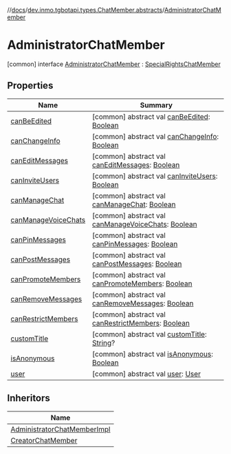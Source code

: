 //[docs](../../../index.md)/[dev.inmo.tgbotapi.types.ChatMember.abstracts](../index.md)/[AdministratorChatMember](index.md)



# AdministratorChatMember  
 [common] interface [AdministratorChatMember](index.md) : [SpecialRightsChatMember](../-special-rights-chat-member/index.md)   


## Properties  
  
|  Name |  Summary | 
|---|---|
| <a name="dev.inmo.tgbotapi.types.ChatMember.abstracts/AdministratorChatMember/canBeEdited/#/PointingToDeclaration/"></a>[canBeEdited](can-be-edited.md)| <a name="dev.inmo.tgbotapi.types.ChatMember.abstracts/AdministratorChatMember/canBeEdited/#/PointingToDeclaration/"></a> [common] abstract val [canBeEdited](can-be-edited.md): [Boolean](https://kotlinlang.org/api/latest/jvm/stdlib/kotlin/-boolean/index.html)   <br>|
| <a name="dev.inmo.tgbotapi.types.ChatMember.abstracts/AdministratorChatMember/canChangeInfo/#/PointingToDeclaration/"></a>[canChangeInfo](index.md#%5Bdev.inmo.tgbotapi.types.ChatMember.abstracts%2FAdministratorChatMember%2FcanChangeInfo%2F%23%2FPointingToDeclaration%2F%5D%2FProperties%2F625018081)| <a name="dev.inmo.tgbotapi.types.ChatMember.abstracts/AdministratorChatMember/canChangeInfo/#/PointingToDeclaration/"></a> [common] abstract val [canChangeInfo](index.md#%5Bdev.inmo.tgbotapi.types.ChatMember.abstracts%2FAdministratorChatMember%2FcanChangeInfo%2F%23%2FPointingToDeclaration%2F%5D%2FProperties%2F625018081): [Boolean](https://kotlinlang.org/api/latest/jvm/stdlib/kotlin/-boolean/index.html)   <br>|
| <a name="dev.inmo.tgbotapi.types.ChatMember.abstracts/AdministratorChatMember/canEditMessages/#/PointingToDeclaration/"></a>[canEditMessages](can-edit-messages.md)| <a name="dev.inmo.tgbotapi.types.ChatMember.abstracts/AdministratorChatMember/canEditMessages/#/PointingToDeclaration/"></a> [common] abstract val [canEditMessages](can-edit-messages.md): [Boolean](https://kotlinlang.org/api/latest/jvm/stdlib/kotlin/-boolean/index.html)   <br>|
| <a name="dev.inmo.tgbotapi.types.ChatMember.abstracts/AdministratorChatMember/canInviteUsers/#/PointingToDeclaration/"></a>[canInviteUsers](index.md#%5Bdev.inmo.tgbotapi.types.ChatMember.abstracts%2FAdministratorChatMember%2FcanInviteUsers%2F%23%2FPointingToDeclaration%2F%5D%2FProperties%2F625018081)| <a name="dev.inmo.tgbotapi.types.ChatMember.abstracts/AdministratorChatMember/canInviteUsers/#/PointingToDeclaration/"></a> [common] abstract val [canInviteUsers](index.md#%5Bdev.inmo.tgbotapi.types.ChatMember.abstracts%2FAdministratorChatMember%2FcanInviteUsers%2F%23%2FPointingToDeclaration%2F%5D%2FProperties%2F625018081): [Boolean](https://kotlinlang.org/api/latest/jvm/stdlib/kotlin/-boolean/index.html)   <br>|
| <a name="dev.inmo.tgbotapi.types.ChatMember.abstracts/AdministratorChatMember/canManageChat/#/PointingToDeclaration/"></a>[canManageChat](can-manage-chat.md)| <a name="dev.inmo.tgbotapi.types.ChatMember.abstracts/AdministratorChatMember/canManageChat/#/PointingToDeclaration/"></a> [common] abstract val [canManageChat](can-manage-chat.md): [Boolean](https://kotlinlang.org/api/latest/jvm/stdlib/kotlin/-boolean/index.html)   <br>|
| <a name="dev.inmo.tgbotapi.types.ChatMember.abstracts/AdministratorChatMember/canManageVoiceChats/#/PointingToDeclaration/"></a>[canManageVoiceChats](can-manage-voice-chats.md)| <a name="dev.inmo.tgbotapi.types.ChatMember.abstracts/AdministratorChatMember/canManageVoiceChats/#/PointingToDeclaration/"></a> [common] abstract val [canManageVoiceChats](can-manage-voice-chats.md): [Boolean](https://kotlinlang.org/api/latest/jvm/stdlib/kotlin/-boolean/index.html)   <br>|
| <a name="dev.inmo.tgbotapi.types.ChatMember.abstracts/AdministratorChatMember/canPinMessages/#/PointingToDeclaration/"></a>[canPinMessages](index.md#%5Bdev.inmo.tgbotapi.types.ChatMember.abstracts%2FAdministratorChatMember%2FcanPinMessages%2F%23%2FPointingToDeclaration%2F%5D%2FProperties%2F625018081)| <a name="dev.inmo.tgbotapi.types.ChatMember.abstracts/AdministratorChatMember/canPinMessages/#/PointingToDeclaration/"></a> [common] abstract val [canPinMessages](index.md#%5Bdev.inmo.tgbotapi.types.ChatMember.abstracts%2FAdministratorChatMember%2FcanPinMessages%2F%23%2FPointingToDeclaration%2F%5D%2FProperties%2F625018081): [Boolean](https://kotlinlang.org/api/latest/jvm/stdlib/kotlin/-boolean/index.html)   <br>|
| <a name="dev.inmo.tgbotapi.types.ChatMember.abstracts/AdministratorChatMember/canPostMessages/#/PointingToDeclaration/"></a>[canPostMessages](can-post-messages.md)| <a name="dev.inmo.tgbotapi.types.ChatMember.abstracts/AdministratorChatMember/canPostMessages/#/PointingToDeclaration/"></a> [common] abstract val [canPostMessages](can-post-messages.md): [Boolean](https://kotlinlang.org/api/latest/jvm/stdlib/kotlin/-boolean/index.html)   <br>|
| <a name="dev.inmo.tgbotapi.types.ChatMember.abstracts/AdministratorChatMember/canPromoteMembers/#/PointingToDeclaration/"></a>[canPromoteMembers](can-promote-members.md)| <a name="dev.inmo.tgbotapi.types.ChatMember.abstracts/AdministratorChatMember/canPromoteMembers/#/PointingToDeclaration/"></a> [common] abstract val [canPromoteMembers](can-promote-members.md): [Boolean](https://kotlinlang.org/api/latest/jvm/stdlib/kotlin/-boolean/index.html)   <br>|
| <a name="dev.inmo.tgbotapi.types.ChatMember.abstracts/AdministratorChatMember/canRemoveMessages/#/PointingToDeclaration/"></a>[canRemoveMessages](can-remove-messages.md)| <a name="dev.inmo.tgbotapi.types.ChatMember.abstracts/AdministratorChatMember/canRemoveMessages/#/PointingToDeclaration/"></a> [common] abstract val [canRemoveMessages](can-remove-messages.md): [Boolean](https://kotlinlang.org/api/latest/jvm/stdlib/kotlin/-boolean/index.html)   <br>|
| <a name="dev.inmo.tgbotapi.types.ChatMember.abstracts/AdministratorChatMember/canRestrictMembers/#/PointingToDeclaration/"></a>[canRestrictMembers](can-restrict-members.md)| <a name="dev.inmo.tgbotapi.types.ChatMember.abstracts/AdministratorChatMember/canRestrictMembers/#/PointingToDeclaration/"></a> [common] abstract val [canRestrictMembers](can-restrict-members.md): [Boolean](https://kotlinlang.org/api/latest/jvm/stdlib/kotlin/-boolean/index.html)   <br>|
| <a name="dev.inmo.tgbotapi.types.ChatMember.abstracts/AdministratorChatMember/customTitle/#/PointingToDeclaration/"></a>[customTitle](custom-title.md)| <a name="dev.inmo.tgbotapi.types.ChatMember.abstracts/AdministratorChatMember/customTitle/#/PointingToDeclaration/"></a> [common] abstract val [customTitle](custom-title.md): [String](https://kotlinlang.org/api/latest/jvm/stdlib/kotlin/-string/index.html)?   <br>|
| <a name="dev.inmo.tgbotapi.types.ChatMember.abstracts/AdministratorChatMember/isAnonymous/#/PointingToDeclaration/"></a>[isAnonymous](is-anonymous.md)| <a name="dev.inmo.tgbotapi.types.ChatMember.abstracts/AdministratorChatMember/isAnonymous/#/PointingToDeclaration/"></a> [common] abstract val [isAnonymous](is-anonymous.md): [Boolean](https://kotlinlang.org/api/latest/jvm/stdlib/kotlin/-boolean/index.html)   <br>|
| <a name="dev.inmo.tgbotapi.types.ChatMember.abstracts/AdministratorChatMember/user/#/PointingToDeclaration/"></a>[user](index.md#%5Bdev.inmo.tgbotapi.types.ChatMember.abstracts%2FAdministratorChatMember%2Fuser%2F%23%2FPointingToDeclaration%2F%5D%2FProperties%2F625018081)| <a name="dev.inmo.tgbotapi.types.ChatMember.abstracts/AdministratorChatMember/user/#/PointingToDeclaration/"></a> [common] abstract val [user](index.md#%5Bdev.inmo.tgbotapi.types.ChatMember.abstracts%2FAdministratorChatMember%2Fuser%2F%23%2FPointingToDeclaration%2F%5D%2FProperties%2F625018081): [User](../../dev.inmo.tgbotapi.types/-user/index.md)   <br>|


## Inheritors  
  
|  Name | 
|---|
| <a name="dev.inmo.tgbotapi.types.ChatMember/AdministratorChatMemberImpl///PointingToDeclaration/"></a>[AdministratorChatMemberImpl](../../dev.inmo.tgbotapi.types.ChatMember/-administrator-chat-member-impl/index.md)|
| <a name="dev.inmo.tgbotapi.types.ChatMember/CreatorChatMember///PointingToDeclaration/"></a>[CreatorChatMember](../../dev.inmo.tgbotapi.types.ChatMember/-creator-chat-member/index.md)|

